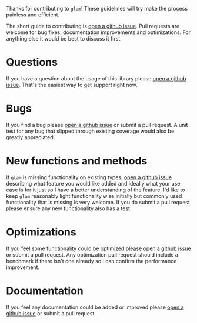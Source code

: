 Thanks for contributing to `glam`! These guidelines will try make the process
painless and efficient.

The short guide to contributing is [open a github issue]. Pull requests are
welcome for bug fixes, documentation improvements and optimizations. For
anything else it would be best to discuss it first.

# Questions

If you have a question about the usage of this library please
[open a github issue]. That's the easiest way to get support right now.

# Bugs

If you find a bug please [open a github issue] or submit a pull request. A unit
test for any bug that slipped through existing coverage would also be greatly
appreciated.

# New functions and methods

If `glam` is missing functionality on existing types, [open a github issue]
describing what feature you would like added and ideally what your use case is
for it just so I have a better understanding of the feature. I'd like to keep
`glam` reasonably light functionality wise initially but commonly used
functionality that is missing is very welcome. If you do submit a pull request
please ensure any new functionality also has a test.

# Optimizations

If you feel some functionality could be optimized please [open a github issue]
or submit a pull request. Any optimization pull request should include a
benchmark if there isn't one already so I can confirm the performance
improvement.

# Documentation

If you feel any documentation could be added or improved please
[open a github issue] or submit a pull request.

[open a github issue]: https://github.com/bitshifter/glam-rs/issues

